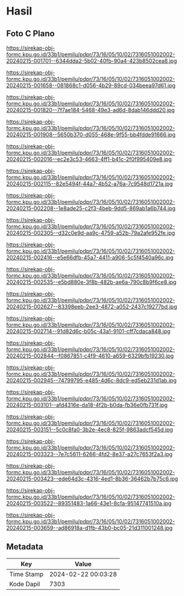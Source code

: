 # Hasil

## Foto C Plano

https://sirekap-obj-formc.kpu.go.id/33b1/pemilu/pdpr/73/16/05/10/02/7316051002002-20240215-001701--6344dda2-5b02-40fb-90a4-423b8502cea8.jpg

https://sirekap-obj-formc.kpu.go.id/33b1/pemilu/pdpr/73/16/05/10/02/7316051002002-20240215-001658--081868c1-d056-4b29-89cd-034beea97d61.jpg

https://sirekap-obj-formc.kpu.go.id/33b1/pemilu/pdpr/73/16/05/10/02/7316051002002-20240215-001820--7f7ae184-5468-49e3-ad6d-8dab146ddd20.jpg

https://sirekap-obj-formc.kpu.go.id/33b1/pemilu/pdpr/73/16/05/10/02/7316051002002-20240215-001908--5650b370-d055-468e-9f55-bb4fdde91666.jpg

https://sirekap-obj-formc.kpu.go.id/33b1/pemilu/pdpr/73/16/05/10/02/7316051002002-20240215-002016--ec2e3c53-4663-4ff1-b41c-2f0f995409e8.jpg

https://sirekap-obj-formc.kpu.go.id/33b1/pemilu/pdpr/73/16/05/10/02/7316051002002-20240215-002115--82e5494f-44a7-4b52-a76a-7c9548d1721a.jpg

https://sirekap-obj-formc.kpu.go.id/33b1/pemilu/pdpr/73/16/05/10/02/7316051002002-20240215-002208--1e8ade25-c2f3-4beb-9dd5-869ab1a6b744.jpg

https://sirekap-obj-formc.kpu.go.id/33b1/pemilu/pdpr/73/16/05/10/02/7316051002002-20240215-002305--d32c0e9d-aa9c-4759-a52b-79a2afe952fe.jpg

https://sirekap-obj-formc.kpu.go.id/33b1/pemilu/pdpr/73/16/05/10/02/7316051002002-20240215-002416--e5e66dfb-45a7-4411-a906-5c5f4540a96c.jpg

https://sirekap-obj-formc.kpu.go.id/33b1/pemilu/pdpr/73/16/05/10/02/7316051002002-20240215-002535--e5bd880e-3f8b-482b-ae6a-790c8b9f6ce8.jpg

https://sirekap-obj-formc.kpu.go.id/33b1/pemilu/pdpr/73/16/05/10/02/7316051002002-20240215-002627--83398eeb-2ee3-4872-a052-2437c19277bd.jpg

https://sirekap-obj-formc.kpu.go.id/33b1/pemilu/pdpr/73/16/05/10/02/7316051002002-20240215-002714--91d82d6c-b05c-43a1-9101-cff7cdaca848.jpg

https://sirekap-obj-formc.kpu.go.id/33b1/pemilu/pdpr/73/16/05/10/02/7316051002002-20240215-002844--f0867851-c4f9-4610-a659-6329bfb19230.jpg

https://sirekap-obj-formc.kpu.go.id/33b1/pemilu/pdpr/73/16/05/10/02/7316051002002-20240215-002945--74799795-e485-4d6c-8dc9-ed5eb231d1ab.jpg

https://sirekap-obj-formc.kpu.go.id/33b1/pemilu/pdpr/73/16/05/10/02/7316051002002-20240215-003101--afd4316e-da18-4f2b-b0da-fb36e0fb731f.jpg

https://sirekap-obj-formc.kpu.go.id/33b1/pemilu/pdpr/73/16/05/10/02/7316051002002-20240215-003151--5c0c8fa0-3b2e-4ec8-825f-9863adcf545d.jpg

https://sirekap-obj-formc.kpu.go.id/33b1/pemilu/pdpr/73/16/05/10/02/7316051002002-20240215-003323--7e7c5611-6266-4fd2-8e37-a27c7653f2a3.jpg

https://sirekap-obj-formc.kpu.go.id/33b1/pemilu/pdpr/73/16/05/10/02/7316051002002-20240215-003423--ede64d3c-4316-4ed1-8b36-36462b7b75c6.jpg

https://sirekap-obj-formc.kpu.go.id/33b1/pemilu/pdpr/73/16/05/10/02/7316051002002-20240215-003522--89351483-1a66-43e1-8cfa-95147741510a.jpg

https://sirekap-obj-formc.kpu.go.id/33b1/pemilu/pdpr/73/16/05/10/02/7316051002002-20240215-003659--ad86918a-d1fb-43b0-bc05-21d311001248.jpg


## Metadata

| Key        | Value               |
| ---------- | ------------------- |
| Time Stamp | 2024-02-22 00:03:28 |
| Kode Dapil | 7303                |



